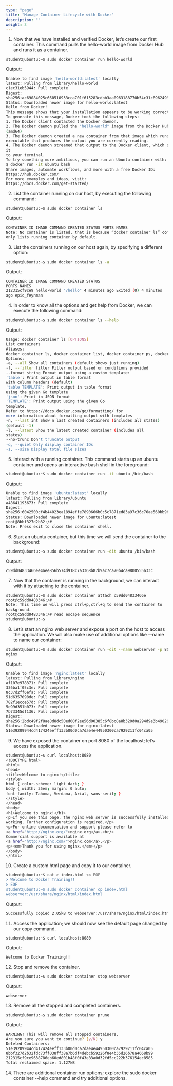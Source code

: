 ```yaml
---
type: "page"
title: "Manage Container Lifecycle with Docker"
description: ""
weight: 3
---
```


1. Now that we have installed and verified Docker, let’s create our first container. This command pulls the hello-world image from Docker Hub and runs it as a container.


```bash
student@ubuntu:~$ sudo docker container run hello-world
```

Output:

```bash
Unable to find image 'hello-world:latest' locally
latest: Pulling from library/hello-world
c1ec31eb5944: Pull complete
Digest:
sha256:ac69084025c660510933cca701f615283cdbb3aa0963188770b54c31c8962493
Status: Downloaded newer image for hello-world:latest
Hello from Docker!
This message shows that your installation appears to be working correctly.
To generate this message, Docker took the following steps:
1. The Docker client contacted the Docker daemon.
2. The Docker daemon pulled the "hello-world" image from the Docker Hub.
(amd64)
3. The Docker daemon created a new container from that image which runs the
executable that produces the output you are currently reading.
4. The Docker daemon streamed that output to the Docker client, which sent
it
to your terminal.
To try something more ambitious, you can run an Ubuntu container with:
$ docker run -it ubuntu bash
Share images, automate workflows, and more with a free Docker ID:
https://hub.docker.com/
For more examples and ideas, visit:
https://docs.docker.com/get-started/
```

2. List the container running on our host, by executing the following command:

```bash
student@ubuntu:~$ sudo docker container ls
```

Output:

```bash
CONTAINER ID IMAGE COMMAND CREATED STATUS PORTS NAMES
Note: No container is listed, that is because “docker container ls” command
only lists running container by default.
```

3. List the containers running on our host again, by specifying a different option:

```bash
student@ubuntu:~$ sudo docker container ls -a
```

Output:

```bash
CONTAINER ID IMAGE COMMAND CREATED STATUS
PORTS NAMES
212315cf9ce9 hello-world "/hello" 4 minutes ago Exited (0) 4 minutes
ago epic_feynman
```

4. In order to know all the options and get help from Docker, we can execute the following command:

```bash
student@ubuntu:~$ sudo docker container ls --help
```

Output:

```bash
Usage: docker container ls [OPTIONS]
List containers
Aliases:
docker container ls, docker container list, docker container ps, docker ps
Options:
-a, --all Show all containers (default shows just running)
-f, --filter filter Filter output based on conditions provided
--format string Format output using a custom template:
'table': Print output in table format
with column headers (default)
'table TEMPLATE': Print output in table format
using the given Go template
'json': Print in JSON format
'TEMPLATE': Print output using the given Go
template.
Refer to https://docs.docker.com/go/formatting/ for
more information about formatting output with templates
-n, --last int Show n last created containers (includes all states)
(default -1)
-l, --latest Show the latest created container (includes all
states)
--no-trunc Don't truncate output
-q, --quiet Only display container IDs
-s, --size Display total file sizes
```

5. Interact with a running container. This command starts up an ubuntu container and opens an
interactive bash shell in the foreground:

```bash
student@ubuntu:~$ sudo docker container run -it ubuntu /bin/bash
```

Output:

```bash
Unable to find image 'ubuntu:latest' locally
latest: Pulling from library/ubuntu
a48641193673: Pull complete
Digest:
sha256:6042500cf4b44023ea1894effe7890666b0c5c7871ed83a97c36c76ae560bb9b
Status: Downloaded newer image for ubuntu:latest
root@8bbf327d2b32:/#
Note: Press exit to close the container shell.
```

6. Start an ubuntu container, but this time we will send the container to the background:

```bash
student@ubuntu:~$ sudo docker container run -dit ubuntu /bin/bash
```

Output:

```bash
c59dd04833466ee4aee856b574d918c7a3368b87b9ac7ca70b4ca9800555a33c
```

7. Now that the container is running in the background, we can interact with it by attaching to the container.

```bash
student@ubuntu:~$ sudo docker container attach c59dd04833466e
root@c59dd0483346:/#
Note: This time we will press ctrl+p,ctrl+q to send the container to
background.
root@c59dd0483346:/# read escape sequence
student@ubuntu:~$
```

8. Let’s start an nginx web server and expose a port on the host to access the application. We will also
make use of additional options like --name to name our container:
```bash
student@ubuntu:~$ sudo docker container run -dit --name webserver -p 8080:80
nginx
```

Output:

```bash
Unable to find image 'nginx:latest' locally
latest: Pulling from library/nginx
af107e978371: Pull complete
336ba1f05c3e: Pull complete
8c37d2ff6efa: Pull complete
51d6357098de: Pull complete
782f1ecce57d: Pull complete
5e99d351b073: Pull complete
7b73345df136: Pull complete
Digest:
sha256:2bdc49f2f8ae8d8dc50ed00f2ee56d00385c6f8bc8a8b320d0a294d9e3b49026
Status: Downloaded newer image for nginx:latest
51e39209944cd417424eeff133b00d0ca7dae4e44950300ca7929211fc04ca05
```

9. We have exposed the container on port 8080 of the localhost; let’s access the application.
```bash
student@ubuntu:~$ curl localhost:8080
<!DOCTYPE html>
<html>
<head>
<title>Welcome to nginx!</title>
<style>
html { color-scheme: light dark; }
body { width: 35em; margin: 0 auto;
font-family: Tahoma, Verdana, Arial, sans-serif; }
</style>
</head>
<body>
<h1>Welcome to nginx!</h1>
<p>If you see this page, the nginx web server is successfully installed and
working. Further configuration is required.</p>
<p>For online documentation and support please refer to
<a href="http://nginx.org/">nginx.org</a>.<br/>
Commercial support is available at
<a href="http://nginx.com/">nginx.com</a>.</p>
<p><em>Thank you for using nginx.</em></p>
</body>
</html>
```

10. Create a custom html page and copy it to our container.

```bash
student@ubuntu:~$ cat > index.html << EOF
> Welcome to Docker Training!!
> EOF
student@ubuntu:~$ sudo docker container cp index.html
webserver:/usr/share/nginx/html/index.html
```

Output:

```bash
Successfully copied 2.05kB to webserver:/usr/share/nginx/html/index.html
```

11. Access the application; we should now see the default page changed by our copy command.

```bash
student@ubuntu:~$ curl localhost:8080
```

Output:

```bash
Welcome to Docker Training!!
```

12. Stop and remove the container.

```bash
student@ubuntu:~$ sudo docker container stop webserver
```

Output:

```bash
webserver
```

13. Remove all the stopped and completed containers.

```bash
student@ubuntu:~$ sudo docker container prune
```

Output:

```bash
WARNING! This will remove all stopped containers.
Are you sure you want to continue? [y/N] y
Deleted Containers:
51e39209944cd417424eeff133b00d0ca7dae4e44950300ca7929211fc04ca05
8bbf327d2b32fdc73ff038ff38a7b6df4debcb59226f8e4b35d26b78a4668b99
212315cf9ce9638786eb60ed801b48f0f43e83a0d32fd5cc222b376154ec8585
Total reclaimed space: 1.127kB
```

14. There are additional container run options; explore the sudo docker container --help command
and try additional options.